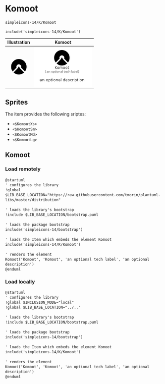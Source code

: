 # Komoot


```text
simpleicons-14/K/Komoot
```

```text
include('simpleicons-14/K/Komoot')
```



| Illustration | Komoot |
| :---: | :---: |
| ![illustration for Illustration](../../simpleicons-14/K/Komoot.png) | ![illustration for Komoot](../../simpleicons-14/K/Komoot.Local.png) |



## Sprites
The item provides the following sriptes:

- `<$KomootXs>`
- `<$KomootSm>`
- `<$KomootMd>`
- `<$KomootLg>`





## Komoot

### Load remotely
```plantuml
@startuml
' configures the library
!global $LIB_BASE_LOCATION="https://raw.githubusercontent.com/tmorin/plantuml-libs/master/distribution"

' loads the library's bootstrap
!include $LIB_BASE_LOCATION/bootstrap.puml

' loads the package bootstrap
include('simpleicons-14/bootstrap')

' loads the Item which embeds the element Komoot
include('simpleicons-14/K/Komoot')

' renders the element
Komoot('Komoot', 'Komoot', 'an optional tech label', 'an optional description')
@enduml
```

### Load locally
```plantuml
@startuml
' configures the library
!global $INCLUSION_MODE="local"
!global $LIB_BASE_LOCATION="../.."

' loads the library's bootstrap
!include $LIB_BASE_LOCATION/bootstrap.puml

' loads the package bootstrap
include('simpleicons-14/bootstrap')

' loads the Item which embeds the element Komoot
include('simpleicons-14/K/Komoot')

' renders the element
Komoot('Komoot', 'Komoot', 'an optional tech label', 'an optional description')
@enduml
```

